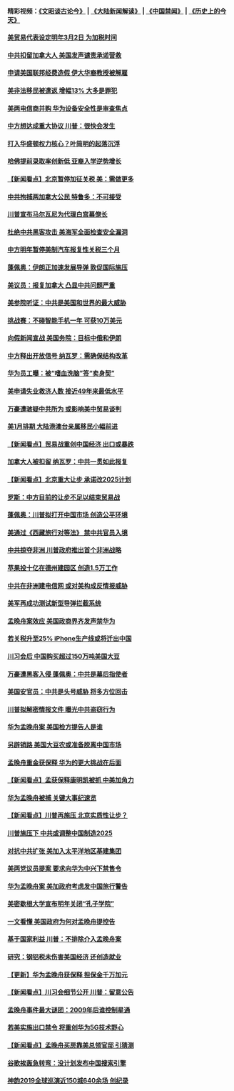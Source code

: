 #### 精彩视频：[《文昭谈古论今》](https://github.com/gfw-breaker/wenzhao/blob/master/README.md?t=12150631) | [《大陆新闻解读》](https://github.com/gfw-breaker/ntdtv-comedy/blob/master/README.md?t=12150631) | [《中国禁闻》](https://github.com/gfw-breaker/ntdtv-news/blob/master/README.md?t=12150631) | [《历史上的今天》](https://github.com/gfw-breaker/today-in-history/blob/master/README.md?t=12150631) 

#### [美贸易代表设定明年3月2日 为加税时间](../pages/nsc412/n10912255.md?t=12150631) 

#### [中共扣留加拿大人 美国发声谴责承诺营救](../pages/nsc412/n10912168.md?t=12150631) 

#### [申请美国联邦经费造假 伊大华裔教授被解雇](../pages/nsc412/n10912060.md?t=12150631) 

#### [美非法移民被遣返 增幅13% 大多是罪犯](../pages/nsc412/n10911846.md?t=12150631) 

#### [美两电信商并购 华为设备安全性是审查焦点](../pages/nsc412/n10911931.md?t=12150631) 

#### [中方想达成重大协议 川普：很快会发生](../pages/nsc412/n10911955.md?t=12150631) 

#### [打入华盛顿权力核心？叶简明的起落沉浮](../pages/nsc412/n10911237.md?t=12150631) 

#### [哈佛提前录取率创新低 亚裔入学逆势增长](../pages/nsc412/n10911512.md?t=12150631) 

#### [【新闻看点】北京暂停加征关税 美：需做更多](../pages/nsc412/n10911633.md?t=12150631) 

#### [中共拘捕两加拿大公民 特鲁多：不可接受](../pages/nsc412/n10911648.md?t=12150631) 

#### [川普宣布马尔瓦尼为代理白宫幕僚长](../pages/nsc412/n10911170.md?t=12150631) 

#### [杜绝中共黑客攻击 美海军全面检查安全漏洞](../pages/nsc412/n10911447.md?t=12150631) 

#### [中方明年暂停美制汽车报复性关税三个月](../pages/nsc412/n10911152.md?t=12150631) 

#### [蓬佩奥：伊朗正加速发展导弹 敦促国际施压](../pages/nsc412/n10910571.md?t=12150631) 

#### [美议员：报复加拿大 凸显中共问题严重](../pages/nsc412/n10909792.md?t=12150631) 

#### [美参院听证：中共是美国和世界的最大威胁](../pages/nsc412/n10910375.md?t=12150631) 

#### [挑战赛：不碰智能手机一年 可获10万美元](../pages/nsc412/n10910060.md?t=12150631) 

#### [向假新闻宣战 美国务院：目标中俄和伊朗](../pages/nsc412/n10909483.md?t=12150631) 

#### [中方释出开放信号 纳瓦罗：需确保结构改革](../pages/nsc412/n10909485.md?t=12150631) 

#### [华为员工曝：被“嗜血洗脑”签“卖身契”](../pages/nsc412/n10909678.md?t=12150631) 

#### [美申请失业救济人数 接近49年来最低水平](../pages/nsc412/n10909595.md?t=12150631) 

#### [万豪遭骇疑中共所为 或影响美中贸易谈判](../pages/nsc412/n10909029.md?t=12150631) 

#### [美1月排期 大陆港澳台亲属移民小幅前进](../pages/nsc412/n10909362.md?t=12150631) 

#### [【新闻看点】贸易战重创中国经济 出口或暴跌](../pages/nsc412/n10909327.md?t=12150631) 

#### [加拿大人被扣留 纳瓦罗：中共一贯如此报复](../pages/nsc412/n10909446.md?t=12150631) 

#### [【新闻看点】北京重大让步 承诺改2025计划](../pages/nsc412/n10908909.md?t=12150631) 

#### [罗斯：中方目前的让步不足以结束贸易战](../pages/nsc412/n10909365.md?t=12150631) 

#### [蓬佩奥：川普拟打开中国市场 创造公平环境](../pages/nsc412/n10909177.md?t=12150631) 

#### [美通过《西藏旅行对等法》 禁中共官员入境](../pages/nsc412/n10909165.md?t=12150631) 

#### [中共掠夺非洲 川普政府推出首个非洲战略](../pages/nsc412/n10909107.md?t=12150631) 

#### [苹果投十亿在德州建园区 创造1.5万工作](../pages/nsc412/n10908912.md?t=12150631) 

#### [中共在非洲建电信网 或对美构成反情报威胁](../pages/nsc412/n10908572.md?t=12150631) 

#### [美军再成功测试新型导弹拦截系统](../pages/nsc412/n10908479.md?t=12150631) 

#### [孟晚舟案效应 美国政商界齐发声禁华为](../pages/nsc412/n10907052.md?t=12150631) 

#### [若关税升至25% iPhone生产线或将迁出中国](../pages/nsc412/n10907577.md?t=12150631) 

#### [川习会后 中国购买超过150万吨美国大豆](../pages/nsc412/n10906996.md?t=12150631) 

#### [万豪遭黑客入侵 蓬佩奥：中共是幕后指使者](../pages/nsc412/n10907374.md?t=12150631) 

#### [美国安官员：中共是头号威胁 将多方位回击](../pages/nsc412/n10907199.md?t=12150631) 

#### [川普拟解密情报文件 曝光中共盗窃行为](../pages/nsc412/n10906855.md?t=12150631) 

#### [华为孟晚舟案 美国检方提告人是谁](../pages/nsc412/n10907015.md?t=12150631) 

#### [另辟销路 美国大豆农或准备脱离中国市场](../pages/nsc412/n10906755.md?t=12150631) 

#### [孟晚舟重金获保释 华为的更大挑战在后面](../pages/nsc412/n10902085.md?t=12150631) 

#### [【新闻看点】孟获保释康明凯被抓 中美加角力](../pages/nsc412/n10906832.md?t=12150631) 

#### [华为孟晚舟被捕 关键大事纪速览](../pages/nsc412/n10906950.md?t=12150631) 

#### [【新闻看点】川普再施压 北京实质性让步？](../pages/nsc412/n10906802.md?t=12150631) 

#### [川普施压下 中共或调整中国制造2025](../pages/nsc412/n10906669.md?t=12150631) 

#### [对抗中共扩张 美加入太平洋地区基建集团](../pages/nsc412/n10905358.md?t=12150631) 

#### [美两党议员提案 要求向华为中兴下禁售令](../pages/nsc412/n10905082.md?t=12150631) 

#### [华为孟晚舟案 美加政府考虑发中国旅行警告](../pages/nsc412/n10905019.md?t=12150631) 

#### [美密歇根大学宣布明年关闭“孔子学院”](../pages/nsc412/n10904857.md?t=12150631) 

#### [一文看懂 美国政府为何对孟晚舟提控告](../pages/nsc412/n10904250.md?t=12150631) 

#### [基于国家利益 川普：不排除介入孟晚舟案](../pages/nsc412/n10905006.md?t=12150631) 

#### [研究：钢铝税未伤害美国经济 还创造就业](../pages/nsc412/n10904853.md?t=12150631) 

#### [【更新】华为孟晚舟获保释 担保金千万加元](../pages/nsc412/n10904401.md?t=12150631) 

#### [【新闻看点】川习会细节公开 川普：留意公告](../pages/nsc412/n10904509.md?t=12150631) 

#### [孟晚舟事件最大谜团：2009年后谁控制星通](../pages/nsc412/n10904127.md?t=12150631) 

#### [若美实施出口禁令 将重创华为5G技术野心](../pages/nsc412/n10904530.md?t=12150631) 

#### [【新闻看点】孟晚舟买房靠美总领官邸 引猜测](../pages/nsc412/n10904128.md?t=12150631) 

#### [谷歌挨轰急转弯：没计划发布中国搜索引擎](../pages/nsc412/n10904443.md?t=12150631) 

#### [神韵2019全球巡演近150城640余场 创纪录](../pages/nsc412/n10904409.md?t=12150631) 

